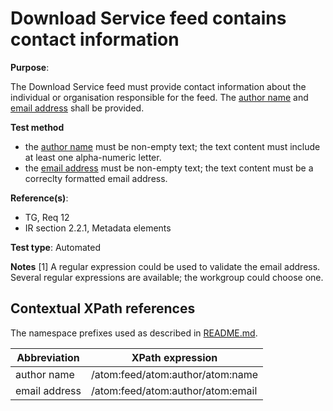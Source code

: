 # Download Service feed contains contact information

**Purpose**: 

The Download Service feed must provide contact information about the individual or organisation responsible for the feed. The [author name](#authorname) and [email address](#emailaddress) shall be provided.

 **Test method**

* the [author name](#authorname) must be non-empty text; the text content must include at least one alpha-numeric letter.
* the [email address](#emailaddress) must be non-empty text; the text content must be a correclty formatted email address. 

**Reference(s)**: 

* TG, Req 12
* IR section 2.2.1, Metadata elements

**Test type**: Automated

**Notes**
[1] A regular expression could be used to validate the email address. Several regular expressions are available; the workgroup could choose one.

## Contextual XPath references

The namespace prefixes used as described in [README.md](README.md#namespaces).

Abbreviation                                               |  XPath expression
---------------------------------------------------------- | -------------------------------------------------------------------------
author name <a name="authorname"></a>| /atom:feed/atom:author/atom:name
email address <a name="emailaddress"></a> | /atom:feed/atom:author/atom:email
























































































































































































































































































































































































































































































































































